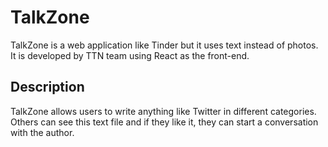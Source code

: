 # TalkZone

TalkZone is a web application like Tinder but it uses text instead of photos. It is developed by TTN team using React as the front-end.

## Description

TalkZone allows users to write anything like Twitter in different categories. Others can see this text file and if they like it, they can start a conversation with the author.
